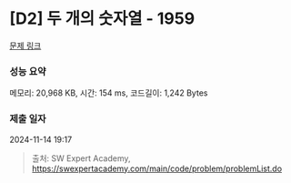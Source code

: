 # [D2] 두 개의 숫자열 - 1959 

[문제 링크](https://swexpertacademy.com/main/code/problem/problemDetail.do?contestProbId=AV5PpoFaAS4DFAUq) 

### 성능 요약

메모리: 20,968 KB, 시간: 154 ms, 코드길이: 1,242 Bytes

### 제출 일자

2024-11-14 19:17



> 출처: SW Expert Academy, https://swexpertacademy.com/main/code/problem/problemList.do